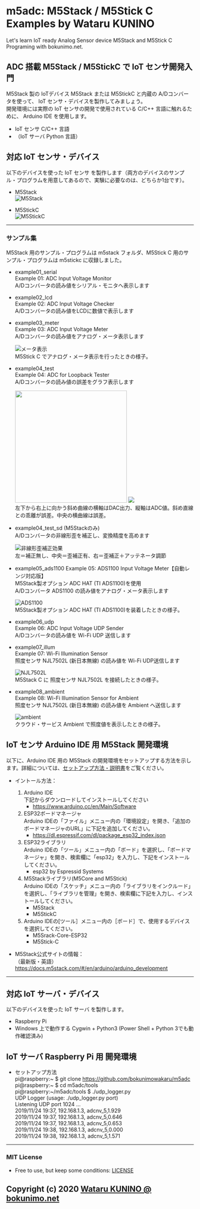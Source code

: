 # m5adc: M5Stack / M5Stick C Examples by Wataru KUNINO
Let's learn IoT ready Analog Sensor device M5Stack and M5Stick C Programing with bokunimo.net.

## ADC 搭載 M5Stack / M5StickC で IoT センサ開発入門
M5Stack 製の IoTデバイス M5Stack または M5StickC と内蔵の A/Dコンバータを使って、 IoT センサ・デバイスを製作してみましょう。  
開発環境には実際の IoT センサの開発で使用されている C/C++ 言語に触れるために、 Arduino IDE を使用します。  
- IoT センサ C/C++ 言語  
- （IoT サーバ Python 言語）  

## 対応 IoT センサ・デバイス  
以下のデバイスを使った IoT センサ を製作します（両方のデバイスのサンプル・プログラムを用意してあるので、実験に必要なのは、どちらか1台です）。  
- M5Stack  
	![M5Stack](https://github.com/bokunimowakaru/m5adc/blob/image/image/DSC_0415.jpg)

- M5StickC  
	![M5StickC](https://github.com/bokunimowakaru/m5adc/blob/image/image/DSC_0418.jpg)

--------------------------------------------------------------------------------

### サンプル集  
M5Stack 用のサンプル・プログラムは m5stack フォルダ、M5Stick C 用のサンプル・プログラムは m5stickc に収録しました。  

- example01_serial  
	Example 01: ADC Input Voltage Monitor  
	A/Dコンバータの読み値をシリアル・モニタへ表示します  

- example02_lcd  
	Example 02: ADC Input Voltage Checker  
	A/Dコンバータの読み値をLCDに数値で表示します  

- example03_meter  
	Example 03: ADC Input Voltage Meter  
	A/Dコンバータの読み値をアナログ・メータ表示します  
	
	![メータ表示](https://github.com/bokunimowakaru/m5adc/blob/image/image/DSC_0393.jpg)  
	M5Stick C でアナログ・メータ表示を行ったときの様子。

- example04_test  
	Example 04: ADC for Loopback Tester  
	A/Dコンバータの読み値の誤差をグラフ表示します  
	
	<img src="https://github.com/bokunimowakaru/m5adc/blob/image/image/DSC_0389.jpg" height="300">
	<img src="https://github.com/bokunimowakaru/m5adc/blob/image/image/DSC_0440.jpg"><br>  
	左下から右上に向かう斜め曲線の横軸はDAC出力、縦軸はADC値。斜め直線との乖離が誤差。中央の横曲線は誤差。  

- example04_test_sd (M5Stackのみ)  
	A/Dコンバータの非線形歪を補正し、変換精度を高めます  
	
	![非線形歪補正効果](https://github.com/bokunimowakaru/m5adc/blob/image/image/fig03.jpg)  
	左＝補正無し、中央＝歪補正有、右＝歪補正＋アッテネータ調節

- example05_ads1100
	Example 05: ADS1100 Input Voltage Meter【自動レンジ対応版】  
	M5Stack製オプション ADC HAT (TI ADS1100)を使用  
	A/Dコンバータ ADS1100 の読み値をアナログ・メータ表示します  
	  
	![ADS1100](https://github.com/bokunimowakaru/m5adc/blob/image/image/DSC_0400.jpg)  
	M5Stack製オプション ADC HAT (TI ADS1100)を装着したときの様子。  

- example06_udp  
	Example 06: ADC Input Voltage UDP Sender  
	A/Dコンバータの読み値を Wi-Fi UDP 送信します  

- example07_illum  
	Example 07: Wi-Fi Illumination Sensor  
	照度センサ NJL7502L (新日本無線) の読み値を Wi-Fi UDP送信します  
	
	![NJL7502L](https://github.com/bokunimowakaru/m5adc/blob/image/image/DSC_0432.jpg)  
	M5Stack C に 照度センサ NJL7502L を接続したときの様子。  

- example08_ambient  
	Example 08: Wi-Fi Illumination Sensor for Ambient  
	照度センサ NJL7502L (新日本無線) の読み値を Ambient へ送信します  
	
	![ambient](https://github.com/bokunimowakaru/m5adc/blob/image/image/ambient01.jpg)  
	クラウド・サービス Ambient で照度値を表示したときの様子。  

## IoT センサ Arduino IDE 用 M5Stack 開発環境
以下に、Arduino IDE 用の M5Stack の開発環境をセットアップする方法を示します。詳細については、[セットアップ方法・説明書](https://github.com/bokunimowakaru/m5adc/blob/master/セットアップ方法.pdf)をご覧ください。  

- イントール方法：  
	1. Arduino IDE  
		下記からダウンロードしてインストールしてください  
		- https://www.arduino.cc/en/Main/Software  
	2. ESP32ボードマネージャ  
		Arduino IDEの「ファイル」メニュー内の「環境設定」を開き、「追加のボードマネージャのURL」に下記を追加してください。  
		- https://dl.espressif.com/dl/package_esp32_index.json  
	3. ESP32ライブラリ  
		Arduino IDEの「ツール」メニュー内の「ボード」を選択し、「ボードマネージャ」を開き、検索欄に「esp32」を入力し、下記をインストールしてください。  
		- esp32 by Espressid Systems  
	4. M5Stackライブラリ(M5Core and M5Stick)  
		Arduino IDEの「スケッチ」メニュー内の「ライブラリをインクルード」を選択し、「ライブラリを管理」を開き、検索欄に下記を入力し、インストールしてください。  
		- M5Stack  
		- M5StickC  
	5. Arduino IDEの[ツール］メニュー内の［ボード］で、使用するデバイスを選択してください。  
		- M5Srack-Core-ESP32  
		- M5Stick-C  
	
- M5Stack公式サイトの情報：  
	（最新版・英語）https://docs.m5stack.com/#/en/arduino/arduino_development  

--------------------------------------------------------------------------------

## 対応 IoT サーバ・デバイス  
以下のデバイスを使った IoT サーバ を製作します。  
- Raspberry Pi  
- Windows 上で動作する Cygwin + Python3 (Power Shell + Python 3でも動作確認済み)  

## IoT サーバ Raspberry Pi 用 開発環境

- セットアップ方法  
	pi@raspberry:~ $ git clone https://github.com/bokunimowakaru/m5adc  
	pi@raspberry:~ $ cd m5adc/tools  
	pi@raspberry:~/m5adc/tools $ ./udp_logger.py  
	UDP Logger (usage: ./udp_logger.py port)  
	Listening UDP port 1024 ...  
	2019/11/24 19:37, 192.168.1.3, adcnv_5,1.929  
	2019/11/24 19:37, 192.168.1.3, adcnv_5,0.646  
	2019/11/24 19:37, 192.168.1.3, adcnv_5,0.653  
	2019/11/24 19:38, 192.168.1.3, adcnv_5,0.000  
	2019/11/24 19:38, 192.168.1.3, adcnv_5,1.571  

--------------------------------------------------------------------------------

### MIT License
- Free to use, but keep some conditions: [LICENSE](https://github.com/bokunimowakaru/m5Janken/blob/master/LICENSE)

## Copyright (c) 2020 [Wataru KUNINO @ bokunimo.net](https://bokunimo.net)
